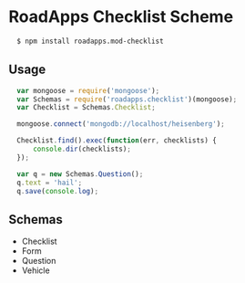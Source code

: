 # RoadApps Checklist Scheme

```bash
  $ npm install roadapps.mod-checklist
```

## Usage

```js
  var mongoose = require('mongoose');
  var Schemas = require('roadapps.checklist')(mongoose);
  var Checklist = Schemas.Checklist;

  mongoose.connect('mongodb://localhost/heisenberg');

  Checklist.find().exec(function(err, checklists) {
      console.dir(checklists);
  });

  var q = new Schemas.Question();
  q.text = 'hail';
  q.save(console.log);
```

## Schemas

* Checklist
* Form
* Question
* Vehicle
